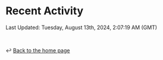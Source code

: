 # Recent Activity

<!--RECENT_ACTIVITY:start-->
<!--RECENT_ACTIVITY:end-->

<!--RECENT_ACTIVITY:last_update-->
Last Updated: Tuesday, August 13th, 2024, 2:07:19 AM (GMT)
<!--RECENT_ACTIVITY:last_update_end-->

<br>

↩️ [Back to the home page](/README.md)
